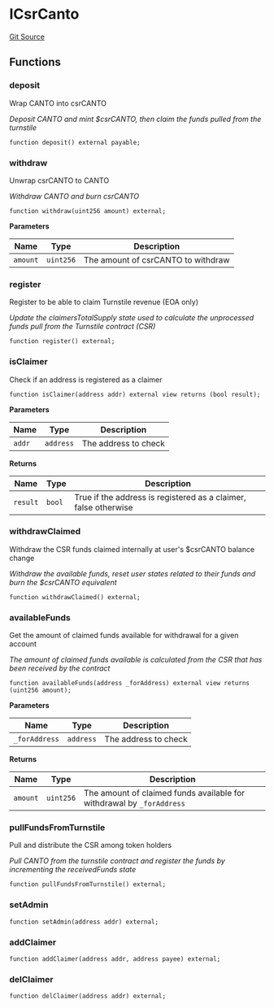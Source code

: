 # ICsrCanto
[Git Source](https://gitlab.com/csrCANTO/contracts/blob/9e6fbddb480a4292129b35049a7179a5a11f8cfc/contracts/CsrCanto/ICsrCanto.sol)


## Functions
### deposit

Wrap CANTO into csrCANTO

*Deposit CANTO and mint $csrCANTO, then claim the funds pulled from the turnstile*


```solidity
function deposit() external payable;
```

### withdraw

Unwrap csrCANTO to CANTO

*Withdraw CANTO and burn csrCANTO*


```solidity
function withdraw(uint256 amount) external;
```
**Parameters**

|Name|Type|Description|
|----|----|-----------|
|`amount`|`uint256`|The amount of csrCANTO to withdraw|


### register

Register to be able to claim Turnstile revenue (EOA only)

*Update the claimersTotalSupply state used to calculate the unprocessed
funds pull from the Turnstile contract (CSR)*


```solidity
function register() external;
```

### isClaimer

Check if an address is registered as a claimer


```solidity
function isClaimer(address addr) external view returns (bool result);
```
**Parameters**

|Name|Type|Description|
|----|----|-----------|
|`addr`|`address`|   The address to check|

**Returns**

|Name|Type|Description|
|----|----|-----------|
|`result`|`bool`| True if the address is registered as a claimer, false otherwise|


### withdrawClaimed

Withdraw the CSR funds claimed internally at user's $csrCANTO balance change

*Withdraw the available funds, reset user states related to their funds
and burn the $csrCANTO equivalent*


```solidity
function withdrawClaimed() external;
```

### availableFunds

Get the amount of claimed funds available for withdrawal for a given
account

*The amount of claimed funds available is calculated from the CSR
that has been received by the contract*


```solidity
function availableFunds(address _forAddress) external view returns (uint256 amount);
```
**Parameters**

|Name|Type|Description|
|----|----|-----------|
|`_forAddress`|`address`|    The address to check|

**Returns**

|Name|Type|Description|
|----|----|-----------|
|`amount`|`uint256`|         The amount of claimed funds available for withdrawal by `_forAddress`|


### pullFundsFromTurnstile

Pull and distribute the CSR among token holders

*Pull CANTO from the turnstile contract and register the funds by
incrementing the receivedFunds state*


```solidity
function pullFundsFromTurnstile() external;
```

### setAdmin


```solidity
function setAdmin(address addr) external;
```

### addClaimer


```solidity
function addClaimer(address addr, address payee) external;
```

### delClaimer


```solidity
function delClaimer(address addr) external;
```

